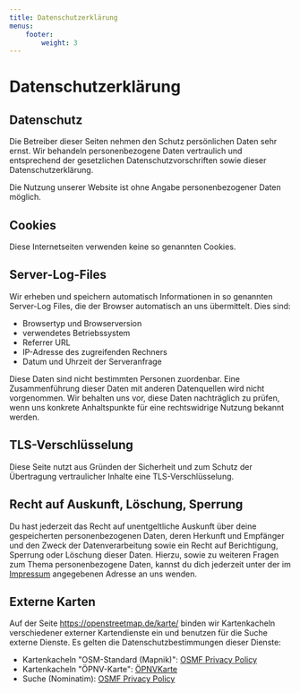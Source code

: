```yaml
---
title: Datenschutzerklärung
menus:
    footer:
        weight: 3
---
```


# Datenschutzerklärung

## Datenschutz

Die Betreiber dieser Seiten nehmen den Schutz persönlichen Daten sehr ernst.
Wir behandeln personenbezogene Daten vertraulich und entsprechend der
gesetzlichen Datenschutzvorschriften sowie dieser Datenschutzerklärung.

Die Nutzung unserer Website ist ohne Angabe personenbezogener Daten möglich.

## Cookies

Diese Internetseiten verwenden keine so genannten Cookies.

## Server-Log-Files

Wir erheben und speichern automatisch Informationen in so genannten Server-Log
Files, die der Browser automatisch an uns übermittelt. Dies sind:

* Browsertyp und Browserversion
* verwendetes Betriebssystem
* Referrer URL
* IP-Adresse des zugreifenden Rechners
* Datum und Uhrzeit der Serveranfrage

Diese Daten sind nicht bestimmten Personen zuordenbar. Eine Zusammenführung
dieser Daten mit anderen Datenquellen wird nicht vorgenommen. Wir behalten uns
vor, diese Daten nachträglich zu prüfen, wenn uns konkrete Anhaltspunkte für
eine rechtswidrige Nutzung bekannt werden.

## TLS-Verschlüsselung

Diese Seite nutzt aus Gründen der Sicherheit und zum Schutz der Übertragung
vertraulicher Inhalte eine TLS-Verschlüsselung.

## Recht auf Auskunft, Löschung, Sperrung

Du hast jederzeit das Recht auf unentgeltliche Auskunft über deine
gespeicherten personenbezogenen Daten, deren Herkunft und Empfänger und den
Zweck der Datenverarbeitung sowie ein Recht auf Berichtigung, Sperrung oder
Löschung dieser Daten. Hierzu, sowie zu weiteren Fragen zum Thema
personenbezogene Daten, kannst du dich jederzeit unter der im
[Impressum](/impressum/) angegebenen Adresse an uns wenden.

## Externe Karten

Auf der Seite https://openstreetmap.de/karte/ binden wir Kartenkacheln
verschiedener externer Kartendienste ein und benutzen für die Suche externe
Dienste. Es gelten die Datenschutzbestimmungen dieser Dienste:

* Kartenkacheln "OSM-Standard (Mapnik)": [OSMF Privacy Policy](https://osmfoundation.org/wiki/Privacy_Policy)
* Kartenkacheln "ÖPNV-Karte": [ÖPNVKarte](https://öpnvkarte.de/)
* Suche (Nominatim): [OSMF Privacy Policy](https://osmfoundation.org/wiki/Privacy_Policy)

